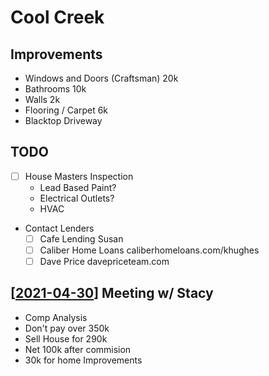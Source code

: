 # Cool Creek

## Improvements

- Windows and Doors (Craftsman) 20k
- Bathrooms 10k
- Walls 2k
- Flooring / Carpet 6k
- Blacktop Driveway

## TODO

- [ ] House Masters Inspection
  - Lead Based Paint?
  - Electrical Outlets?
  - HVAC
- Contact Lenders
  - [ ] Cafe Lending Susan 
  - [ ] Caliber Home Loans caliberhomeloans.com/khughes
  - [ ] Dave Price davepriceteam.com 

## [[2021-04-30]] Meeting w/ Stacy

- Comp Analysis
- Don't pay over 350k
- Sell House for 290k
- Net 100k after commision
- 30k for home Improvements



[//begin]: # "Autogenerated link references for markdown compatibility"
[2021-04-30]: journal/2021-04-30.md "Friday, April 30, 2021"
[//end]: # "Autogenerated link references"